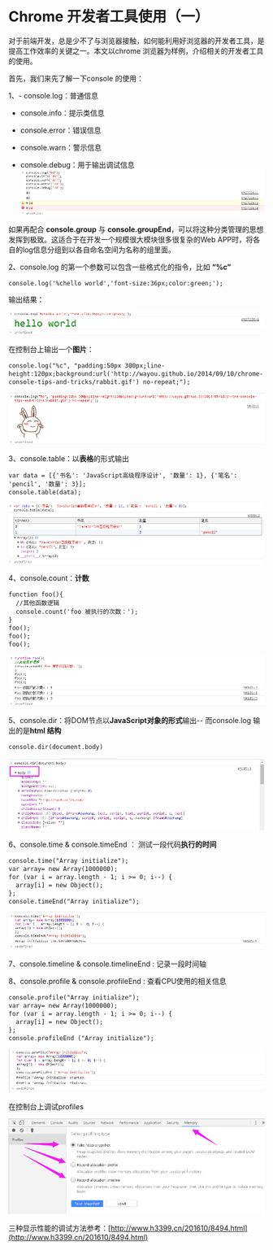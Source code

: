 # Chrome 开发者工具使用（一）

对于前端开发，总是少不了与浏览器接触，如何能利用好浏览器的开发者工具，是提高工作效率的关键之一。本文以chrome 浏览器为样例，介绍相关的开发者工具的使用。

首先，我们来先了解一下console 的使用：

1、- console.log：普通信息

* console.info：提示类信息

* console.error：错误信息

* console.warn：警示信息

* console.debug：用于输出调试信息![](/assets/开发者工具/consoles.png)

如果再配合 **console.group**  与 **console.groupEnd**，可以将这种分类管理的思想发挥到极致。这适合于在开发一个规模很大模块很多很复杂的Web APP时，将各自的log信息分组到以各自命名空间为名称的组里面。

2、console.log 的第一个参数可以包含一些格式化的指令，比如 **“%c”**

```
console.log('%chello world','font-size:36px;color:green;');
```

输出结果：

![](/assets/开发者工具/import.png)

在控制台上输出一个**图片**：

```
console.log("%c", "padding:50px 300px;line-height:120px;background:url('http://wayou.github.io/2014/09/10/chrome-console-tips-and-tricks/rabbit.gif') no-repeat;");
```

![](assets/开发者工具/consoleImage.png)

3、console.table：以**表格**的形式输出

```
var data = [{'书名': 'JavaScript高级程序设计', '数量': 1}, {'笔名': 'pencil', '数量': 3}];
console.table(data);
```

![](/assets/开发者工具/consoleTable.png)

4、console.count：**计数**

```
function foo(){
  //其他函数逻辑
  console.count('foo 被执行的次数：');
}
foo();
foo();
foo();
```

![](/assets/开发者工具/consoleCount.png)

5、console.dir：将DOM节点以**JavaScript对象的形式**输出-- 而console.log 输出的是**html 结构**

```
console.dir(document.body)
```

![](/assets/开发者工具/consoleDir.png)

6、console.time & console.timeEnd ： 测试一段代码**执行的时间**

```
console.time("Array initialize");
var array= new Array(1000000);
for (var i = array.length - 1; i >= 0; i--) {
  array[i] = new Object();
};
console.timeEnd("Array initialize");
```

![](/assets/开发者工具/consoleTime.png)

7、console.timeline  &  console.timelineEnd : 记录一段时间轴

8、console.profile &  console.profileEnd : 查看CPU使用的相关信息

```
console.profile("Array initialize");
var array= new Array(1000000);
for (var i = array.length - 1; i >= 0; i--) {
  array[i] = new Object();
};
console.profileEnd ("Array initialize");
```

![](/assets/开发者工具/consoleProfile.png)

在控制台上调试profiles

![](/assets/开发者工具/profileIntro.png)

三种显示性能的调试方法参考：[http://www.h3399.cn/201610/8494.html](http://www.h3399.cn/201610/8494.html)

